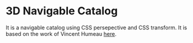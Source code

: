 # 3D Navigable Catalog
It is a navigable catalog using CSS persepective and CSS transform. It is based on the work of Vincent Humeau [here](https://github.com/vinceumo/CSS-3D-Scrolling-z-axis-demo).

